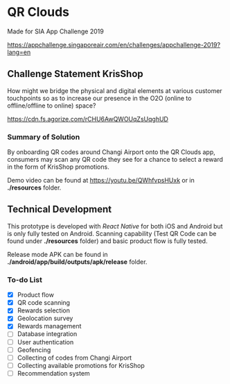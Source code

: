 # QR Clouds

Made for SIA App Challenge 2019

https://appchallenge.singaporeair.com/en/challenges/appchallenge-2019?lang=en

## Challenge Statement KrisShop

How might we bridge the physical and digital elements at various customer touchpoints so as to increase our presence in the O2O (online to offline/offline to online) space?

https://cdn.fs.agorize.com/rCHU6AwQWOUqZsUqghUD

### Summary of Solution

By onboarding QR codes around Changi Airport onto the QR Clouds app, consumers may scan any QR code they see for a chance to select a reward in the form of KrisShop promotions.

Demo video can be found at https://youtu.be/QWhfvpsHUxk or in **./resources** folder.

## Technical Development

This prototype is developed with *React Native* for both iOS and Android but is only fully tested on Android. Scanning capability (Test QR Code can be found under **./resources** folder) and basic product flow is fully tested. 

Release mode APK can be found in **./android/app/build/outputs/apk/release** folder.

### To-do List

- [x] Product flow
- [x] QR code scanning
- [x] Rewards selection
- [x] Geolocation survey
- [x] Rewards management
- [ ] Database integration
- [ ] User authentication
- [ ] Geofencing
- [ ] Collecting of codes from Changi Airport
- [ ] Collecting available promotions for KrisShop
- [ ] Recommendation system
